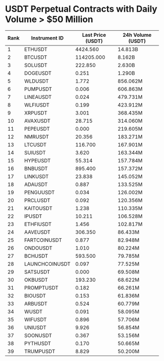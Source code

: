 # USDT Perpetual Contracts with Daily Volume > $50 Million

| Rank | Instrument ID | Last Price (USDT) | 24h Volume (USDT) |
|------|---------------|-------------------|-------------------|
| 1 | ETHUSDT | 4424.560 | 14.813B |
| 2 | BTCUSDT | 114205.000 | 8.162B |
| 3 | SOLUSDT | 222.850 | 2.630B |
| 4 | DOGEUSDT | 0.251 | 1.290B |
| 5 | WLDUSDT | 1.772 | 856.062M |
| 6 | PUMPUSDT | 0.006 | 606.863M |
| 7 | LINEAUSDT | 0.024 | 479.731M |
| 8 | WLFIUSDT | 0.199 | 423.912M |
| 9 | XRPUSDT | 3.001 | 368.435M |
| 10 | AVAXUSDT | 28.715 | 314.060M |
| 11 | PEPEUSDT | 0.000 | 219.605M |
| 12 | NMRUSDT | 20.356 | 183.271M |
| 13 | LTCUSDT | 116.700 | 167.901M |
| 14 | SUIUSDT | 3.620 | 163.344M |
| 15 | HYPEUSDT | 55.314 | 157.784M |
| 16 | BNBUSDT | 895.400 | 157.372M |
| 17 | LINKUSDT | 23.838 | 145.052M |
| 18 | ADAUSDT | 0.887 | 133.525M |
| 19 | PENGUUSDT | 0.034 | 126.002M |
| 20 | PRCLUSDT | 0.092 | 120.356M |
| 21 | KAITOUSDT | 1.238 | 110.335M |
| 22 | IPUSDT | 10.211 | 106.528M |
| 23 | ETHFIUSDT | 1.456 | 102.817M |
| 24 | AAVEUSDT | 306.350 | 86.433M |
| 25 | FARTCOINUSDT | 0.877 | 82.948M |
| 26 | ONDOUSDT | 1.010 | 80.224M |
| 27 | BCHUSDT | 593.500 | 79.785M |
| 28 | LAUNCHCOINUSDT | 0.097 | 77.525M |
| 29 | SATSUSDT | 0.000 | 69.508M |
| 30 | OKBUSDT | 193.230 | 68.622M |
| 31 | PROMPTUSDT | 0.182 | 66.261M |
| 32 | BIOUSDT | 0.153 | 61.836M |
| 33 | ARBUSDT | 0.524 | 60.779M |
| 34 | WUSDT | 0.091 | 58.095M |
| 35 | WIFUSDT | 0.896 | 57.706M |
| 36 | UNIUSDT | 9.926 | 56.854M |
| 37 | SOONUSDT | 0.367 | 53.156M |
| 38 | PYTHUSDT | 0.170 | 50.665M |
| 39 | TRUMPUSDT | 8.829 | 50.200M |
